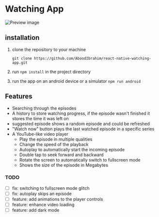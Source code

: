 # Watching App
![Preview image](https://repository-images.githubusercontent.com/535854822/0ad4f54a-57e8-4ced-9866-672921bfe2ba)

## installation
1. clone the repository to your machine
    
    `git clone https://github.com/AboodIbrahim/react-native-watching-app.git`

2. run `npm install` in the project directory

3. run the app on an android device or a simulator `npm run android`

## Features
- Searching through the episodes
- A history to store watching progress, if the episode wasn't finished it stores the time it was left on
- suggested episode shows a random episode and could be refreshed
- "Watch now" button plays the last watched episode in a specific series
- A YouTube-like video player
  - Play the episode in multiple qualities
  - Change the speed of the playback
  - Autoplay to automatically start the incoming episode
  - Double tap to seek forward and backward
  - Rotate the screen to automatically switch to fullscreen mode
  - Shows the size of the episode in Megabytes

### TODO
- [ ] fix: switching to fullscreen mode glitch
- [ ] fix: autoplay skips an episode
- [ ] feature: add animations to the player controls
- [ ] feature: enhance video loading
- [ ] feature: add dark mode

